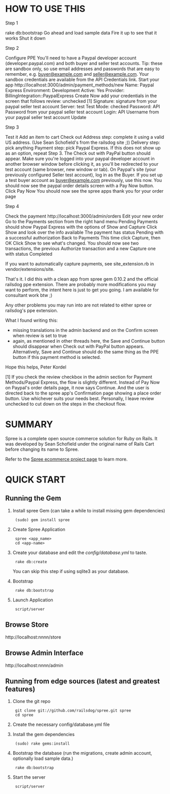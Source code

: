 HOW TO USE THIS
===============

Step 1

rake db:bootstrap
Go ahead and load sample data
Fire it up to see that it works
Shut it down

Step 2

Configure PPE
You'll need to have a Paypal developer account (developer.paypal.com) and both buyer and seller test accounts.
Tip: these are sandbox only, so use email addresses and passwords that are easy to  remember, e.g. buyer@example.com and seller@example.com.
Your sandbox credentials are available from the API Credentials link.
Start your app
http://localhost:3000/admin/payment_methods/new
Name: Paypal Express
Environment: Development
Active: Yes
Provider: BillingIntegration::PaypalExpress
Create
Now add your credentials in the screen that follows
review: unchecked [1]
Signature: signature from your paypal seller test account
Server: test
Test Mode: checked
Password: API Password from your paypal seller test account
Login: API Username from your paypal seller test account
Update

Step 3

Test it
Add an item to cart
Check out
Address step: complete it using a valid US address. (Use Sean Schofield's from the railsdog site ;))
Delivery step: pick anything
Payment step: pick Paypal Express. If this does not show up as an option, repeat Step 3. 
The Check out with PayPal button should appear.
Make sure you're logged into your paypal developer account in another browser window before clicking it, as you'll be redirected to your
test account (same browser, new window or tab).
On Paypal's site (your previously configured Seller test account), log in as the Buyer. 
If you set up a test buyer account as buyer@example.com previously, use this now.
You should now see the paypal order details screen with a Pay Now button.
Click Pay Now
You should now see the spree apps thank you for your order page

Step 4

Check the payment
http://localhost:3000/admin/orders
Edit your new order
Go to the Payments section from the right hand menu
Pending Payments should show Paypal Express with the options of Show and Capture
Click Show and look over the info available
The payment has status Pending with a successful authorization
Back to Payments
This time click Capture, then OK
Click Show to see what's changed. 
You should now see two transactions, the previous Authorize transaction and a new Capture one with status Completed

If you want to automatically capture payments, see site_extension.rb in vendor/extensions/site.

That's it.
I did this with a clean app from spree gem 0.10.2 and the official railsdog ppe extension.
There are probably more modifications you may want to perform, the intent here is just to get you going.
I am available for consultant work btw ;)

Any other problems you may run into are not related to either spree or railsdog's ppe extension.

What I found writing this:
- missing translations in the admin backend and on the Confirm screen when review is set to true
- again, as mentioned in other threads here, the Save and Continue button should disappear when Check out with PayPal button appears. Alternatively, Save and Continue should do the same thing as the PPE button if this payment method is selected.

Hope this helps,
Peter Kordel

[1] If you check the review checkbox in the admin section for Payment Methods/Paypal Express, the flow is slightly different. Instead of Pay Now on Paypal's order details page, it now says Continue. And the user is directed back to the spree app's Confirmation page showing a place order button. Use whichever suits your needs best. Personally, I leave review unchecked to cut down on the steps in the checkout flow.


SUMMARY
=======

Spree is a complete open source commerce solution for Ruby on Rails.
It was developed by Sean Schofield under the original name of Rails
Cart before changing its name to Spree.

Refer to the [Spree ecommerce project page](http://spreecommerce.com) 
to learn more.


QUICK START
===========

Running the Gem
---------------

1. Install spree Gem (can take a while to install missing gem dependencies)

        (sudo) gem install spree

2. Create Spree Application 

        spree <app_name>
        cd <app-name>

3. Create your database and edit the _config/database.yml_ to taste.

        rake db:create

    You can skip this step if using sqlite3 as your database.

4. Bootstrap

        rake db:bootstrap

5. Launch Application

        script/server


Browse Store
------------

http://localhost:nnnn/store

Browse Admin Interface
----------------------

http://localhost:nnnn/admin



Running from edge sources (latest and greatest features)
--------------------------------------------------------

1. Clone the git repo

        git clone git://github.com/railsdog/spree.git spree
        cd spree

2. Create the necessary config/database.yml file
        
3. Install the gem dependencies

        (sudo) rake gems:install
        
4. Bootstrap the database (run the migrations, create admin account, optionally load sample data.)

        rake db:bootstrap

5. Start the server

        script/server


